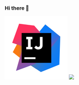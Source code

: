 ### Hi there 👋

![](https://github.com/vapolonov/vapolonov/blob/main/vasvap_IDEA-logo.svg)
![](https://github.com/vapolonov/vapolonov/blob/main/vasvap_java-logo.svg)

<!--
**vapolonov/vapolonov** is a ✨ _special_ ✨ repository because its `README.md` (this file) appears on your GitHub profile.

Here are some ideas to get you started:

- 🔭 I’m currently working on ...
- 🌱 I’m currently learning ...
- 👯 I’m looking to collaborate on ...
- 🤔 I’m looking for help with ...
- 💬 Ask me about ...
- 📫 How to reach me: ...
- 😄 Pronouns: ...
- ⚡ Fun fact: ...
-->
